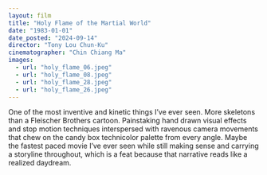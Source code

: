 ```yaml
---
layout: film
title: "Holy Flame of the Martial World"
date: "1983-01-01"
date_posted: "2024-09-14"
director: "Tony Lou Chun-Ku"
cinematographer: "Chin Chiang Ma"
images:
  - url: "holy_flame_06.jpeg"
  - url: "holy_flame_08.jpeg"
  - url: "holy_flame_28.jpeg"
  - url: "holy_flame_26.jpeg"
---
```


One of the most inventive and kinetic things I’ve ever seen. More skeletons than a Fleischer Brothers cartoon. Painstaking hand drawn visual effects and stop motion techniques interspersed with ravenous camera movements that chew on the candy box technicolor palette from every angle. Maybe the fastest paced movie I’ve ever seen while still making sense and carrying a storyline throughout, which is a feat because that narrative reads like a realized daydream. 
